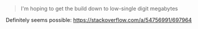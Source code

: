 > I'm hoping to get the build down to low-single digit megabytes

Definitely seems possible: https://stackoverflow.com/a/54756991/697964
